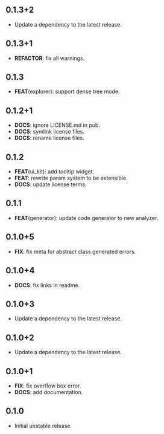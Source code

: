 ## 0.1.3+2

 - Update a dependency to the latest release.

## 0.1.3+1

 - **REFACTOR**: fix all warnings.

## 0.1.3

 - **FEAT**(explorer): support dense tree mode.

## 0.1.2+1

 - **DOCS**: ignore LICENSE.md in pub.
 - **DOCS**: symlink license files.
 - **DOCS**: rename license files.

## 0.1.2

 - **FEAT**(ui_kit): add tooltip widget.
 - **FEAT**: rewrite param system to be extensible.
 - **DOCS**: update license terms.

## 0.1.1

 - **FEAT**(generator): update code generator to new analyzer.

## 0.1.0+5

 - **FIX**: fix meta for abstract class generated errors.

## 0.1.0+4

 - **DOCS**: fix links in readme.

## 0.1.0+3

 - Update a dependency to the latest release.

## 0.1.0+2

 - Update a dependency to the latest release.

## 0.1.0+1

 - **FIX**: fix overflow box error.
 - **DOCS**: add documentation.

## 0.1.0

* Initial unstable release
